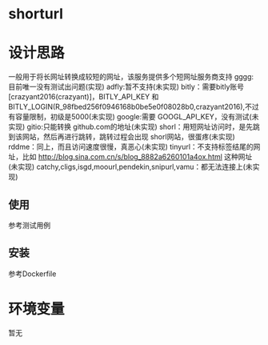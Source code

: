 # shorturl

# 设计思路
一般用于将长网址转换成较短的网址，该服务提供多个短网址服务商支持
gggg:目前唯一没有测试出问题(实现)
adfly:暂不支持(未实现)
bitly：需要bitly账号[crazyant2016(crazyant)]，BITLY_API_KEY 和 BITLY_LOGIN(R_98fbed256f0946168b0be5e0f08028b0,crazyant2016),不过有容量限制，初级是5000(未实现)
google:需要 	GOOGL_API_KEY，没有测试(未实现)
gitio:只能转换 github.com的地址(未实现)
shorl：用短网址访问时，是先跳到该网站，然后再进行跳转，跳转过程会出现 shorl网站，很蛋疼(未实现)
rddme：同上，而且访问速度很慢，真恶心(未实现)
tinyurl：不支持标签结尾的网址，比如 http://blog.sina.com.cn/s/blog_8882a6260101a4ox.html 这种网址(未实现)
catchy,cligs,isgd,moourl,pendekin,snipurl,vamu：都无法连接上(未实现)

## 使用
参考测试用例


## 安装
参考Dockerfile

# 环境变量
暂无
